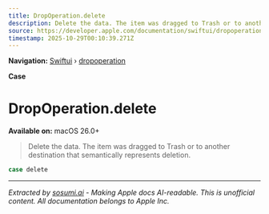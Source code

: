```yaml
---
title: DropOperation.delete
description: Delete the data. The item was dragged to Trash or to another destination that semantically represents deletion.
source: https://developer.apple.com/documentation/swiftui/dropoperation/delete
timestamp: 2025-10-29T00:10:39.271Z
---
```


**Navigation:** [Swiftui](/documentation/swiftui) › [dropoperation](/documentation/swiftui/dropoperation)

**Case**

# DropOperation.delete

**Available on:** macOS 26.0+

> Delete the data. The item was dragged to Trash or to another destination that semantically represents deletion.

```swift
case delete
```

---

*Extracted by [sosumi.ai](https://sosumi.ai) - Making Apple docs AI-readable.*
*This is unofficial content. All documentation belongs to Apple Inc.*
